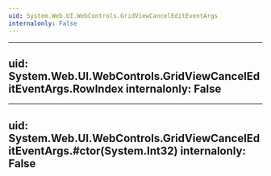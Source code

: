```yaml
---
uid: System.Web.UI.WebControls.GridViewCancelEditEventArgs
internalonly: False
---
```


---
uid: System.Web.UI.WebControls.GridViewCancelEditEventArgs.RowIndex
internalonly: False
---

---
uid: System.Web.UI.WebControls.GridViewCancelEditEventArgs.#ctor(System.Int32)
internalonly: False
---
